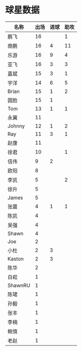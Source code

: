 # 球星数据



| 名称      | 出场 | 进球 | 助攻 |
| ------- | -- | -- | -- |
| 鹏飞      | 16 |    | 1  |
| 商鹏      | 16 | 4  | 11 |
| 乐游      | 16 | 9  | 4  |
| 亚飞      | 16 | 3  | 3  |
| 嘉斌      | 15 | 3  | 1  |
| 宇洋      | 14 | 6  | 5  |
| Brian   | 15 | 1  | 2  |
| 圆脸      | 15 | 1  |    |
| Tom     | 13 | 1  | 1  |
| 永冀      | 11 |    |    |
| Johnny  | 12 | 1  | 2  |
| Ray     | 11 | 3  | 1  |
| 赵康      | 11 |    |    |
| 徐君      | 10 |    | 1  |
| 信伟      | 9  | 2  |    |
| 欧阳      | 8  |    |    |
| 李凯      | 5  |    | 2  |
| 徐升      | 5  |    |    |
| James   | 5  |    |    |
| 张震      | 4  | 1  | 1  |
| 陈凯      | 4  |    |    |
| 吴强      | 4  |    |    |
| Shawn   | 4  |    |    |
| Joe     | 2  |    |    |
| 小杜      | 2  | 3  |    |
| Kaston  | 2  | 3  |    |
| 陈华      | 2  |    |    |
| 白崧      | 1  |    |    |
| ShawnRU | 1  |    |    |
| 陈珺      | 1  |    |    |
| 孙毅      | 1  |    |    |
| 张丰      | 1  |    |    |
| 李楠      | 1  |    |    |
| 鲍慎      | 1  |    |    |
| 老赵      | 1  |    |    |
